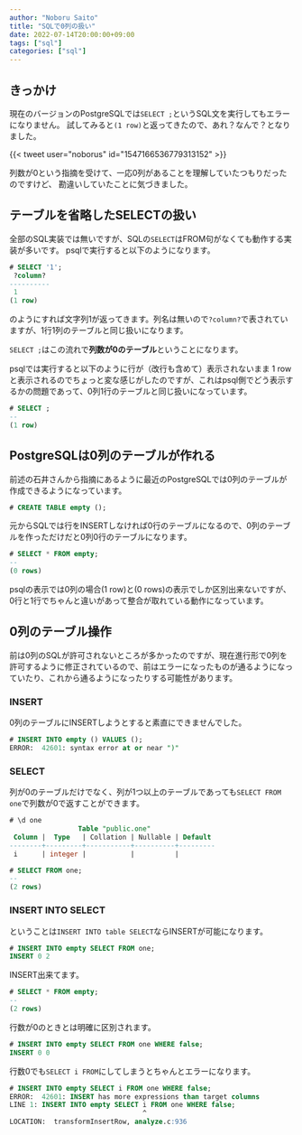 ```yaml
---
author: "Noboru Saito"
title: "SQLで0列の扱い"
date: 2022-07-14T20:00:00+09:00
tags: ["sql"]
categories: ["sql"]
---
```


## きっかけ

現在のバージョンのPostgreSQLでは`SELECT ;`というSQL文を実行してもエラーになりません。
試してみると`(1 row)`と返ってきたので、あれ？なんで？となりました。

{{< tweet user="noborus" id="1547166536779313152" >}}

列数が0という指摘を受けて、一応0列があることを理解していたつもりだったのですけど、
勘違いしていたことに気づきました。

## テーブルを省略したSELECTの扱い

全部のSQL実装では無いですが、SQLの`SELECT`はFROM句がなくても動作する実装が多いです。
psqlで実行すると以下のようになります。

```SQL
# SELECT '1';
 ?column? 
----------
 1
(1 row)
```

のようにすれば文字列1が返ってきます。列名は無いので`?column?`で表されていますが、1行1列のテーブルと同じ扱いになります。

`SELECT ;`はこの流れで**列数が0のテーブル**ということになります。

psqlでは実行すると以下のように行が（改行も含めて）表示されないまま 1 row と表示されるのでちょっと変な感じがしたのですが、これはpsql側でどう表示するかの問題であって、0列1行のテーブルと同じ扱いになっています。

```SQL
# SELECT ;
--
(1 row)
```

## PostgreSQLは0列のテーブルが作れる

前述の石井さんから指摘にあるように最近のPostgreSQLでは0列のテーブルが作成できるようになっています。

```SQL
# CREATE TABLE empty ();
```

元からSQLでは行をINSERTしなければ0行のテーブルになるので、0列のテーブルを作っただけだと0列0行のテーブルになります。

```SQL
# SELECT * FROM empty;
--
(0 rows)
```

psqlの表示では0列の場合(1 row)と(0 rows)の表示でしか区別出来ないですが、0行と1行でちゃんと違いがあって整合が取れている動作になっています。

## 0列のテーブル操作

前は0列のSQLが許可されないところが多かったのですが、現在進行形で0列を許可するように修正されているので、前はエラーになったものが通るようになっていたり、これから通るようになったりする可能性があります。

### INSERT

0列のテーブルにINSERTしようとすると素直にできませんでした。

```SQL
# INSERT INTO empty () VALUES ();
ERROR:  42601: syntax error at or near ")"
```

### SELECT

列が0のテーブルだけでなく、列が1つ以上のテーブルであっても`SELECT FROM one`で列数が0で返すことができます。

```SQL
# \d one
                 Table "public.one"
 Column |  Type   | Collation | Nullable | Default 
--------+---------+-----------+----------+---------
 i      | integer |           |          | 
```

```SQL
# SELECT FROM one;
--
(2 rows)
```

### INSERT INTO SELECT

ということは`INSERT INTO table SELECT`ならINSERTが可能になります。

```SQL
# INSERT INTO empty SELECT FROM one;
INSERT 0 2
```

INSERT出来てます。

```SQL
# SELECT * FROM empty;
--
(2 rows)
```

行数が0のときとは明確に区別されます。

```SQL
# INSERT INTO empty SELECT FROM one WHERE false;
INSERT 0 0
```

行数0でも`SELECT i FROM`にしてしまうとちゃんとエラーになります。

```SQL
# INSERT INTO empty SELECT i FROM one WHERE false;
ERROR:  42601: INSERT has more expressions than target columns
LINE 1: INSERT INTO empty SELECT i FROM one WHERE false;
                                 ^
LOCATION:  transformInsertRow, analyze.c:936
```
